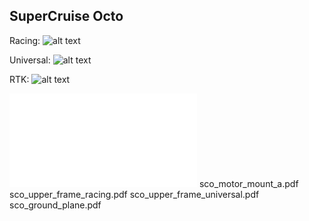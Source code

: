 ## SuperCruise Octo

Racing:
![alt text](https://github.com/imfatant/test/blob/master/supercruise_octo/resources/images/racer.jpg)

Universal:
![alt text](https://github.com/imfatant/test/blob/master/supercruise_octo/resources/images/universal.jpg)

RTK:
![alt text](https://github.com/imfatant/test/blob/master/supercruise_octo/resources/images/rtk.jpg)

![GitHub Logo](/supercruise_octo/images/sco_lower_frame.pdf)
sco_motor_mount_a.pdf
sco_upper_frame_racing.pdf
sco_upper_frame_universal.pdf
sco_ground_plane.pdf

